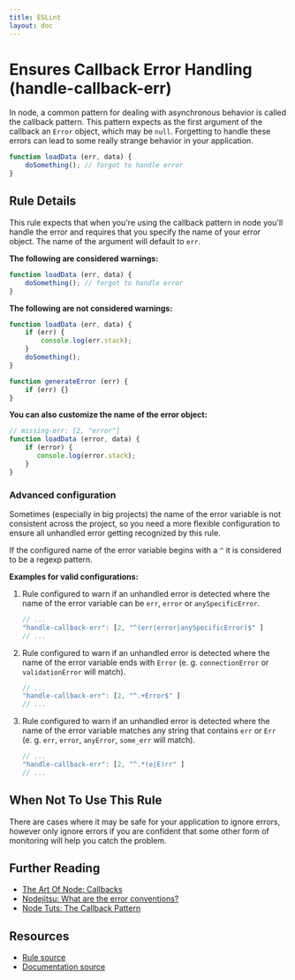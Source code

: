 ```yaml
---
title: ESLint
layout: doc
---
```

<!-- Note: No pull requests accepted for this file. See README.md in the root directory for details. -->
# Ensures Callback Error Handling (handle-callback-err)

In node, a common pattern for dealing with asynchronous behavior is called the callback pattern.
This pattern expects as the first argument of the callback an `Error` object, which may be `null`.
Forgetting to handle these errors can lead to some really strange behavior in your application.

```js
function loadData (err, data) {
    doSomething(); // forgot to handle error
}
```

## Rule Details

This rule expects that when you're using the callback pattern in node you'll handle the error and
requires that you specify the name of your error object. The name of the argument will default to `err`.

**The following are considered warnings:**

```js
function loadData (err, data) {
    doSomething(); // forgot to handle error
}

```

**The following are not considered warnings:**

```js
function loadData (err, data) {
    if (err) {
    	console.log(err.stack);
    }
    doSomething();
}

function generateError (err) {
    if (err) {} 
}
```

**You can also customize the name of the error object:**

```js
// missing-err: [2, "error"]
function loadData (error, data) {
    if (error) {
       console.log(error.stack);
    }
}
```

### Advanced configuration

Sometimes (especially in big projects) the name of the error variable is not consistent across the project,
so you need a more flexible configuration to ensure all unhandled error getting recognized by this rule.

If the configured name of the error variable begins with a `^` it is considered to be a regexp pattern.

**Examples for valid configurations:**

1. Rule configured to warn if an unhandled error is detected where the name of the error variable can be `err`, `error` or `anySpecificError`.
    ```js
    // ...
    "handle-callback-err": [2, "^(err|error|anySpecificError)$" ]
    // ...
    ```

2. Rule configured to warn if an unhandled error is detected where the name of the error variable ends with `Error` (e. g. `connectionError` or `validationError` will match).
    ```js
    // ...
    "handle-callback-err": [2, "^.+Error$" ]
    // ...
    ```

3. Rule configured to warn if an unhandled error is detected where the name of the error variable matches any string that contains `err` or `Err` (e. g. `err`, `error`, `anyError`, `some_err` will match).
    ```js
    // ...
    "handle-callback-err": [2, "^.*(e|E)rr" ]
    // ...
    ```

## When Not To Use This Rule

There are cases where it may be safe for your application to ignore errors, however only ignore errors if you are
confident that some other form of monitoring will help you catch the problem.

## Further Reading

- [The Art Of Node: Callbacks](https://github.com/maxogden/art-of-node#callbacks)
- [Nodejitsu: What are the error conventions?](http://docs.nodejitsu.com/articles/errors/what-are-the-error-conventions)
- [Node Tuts: The Callback Pattern](http://nodetuts.com/02-callback-pattern.html)

## Resources

* [Rule source](https://github.com/eslint/eslint/tree/master/lib/rules/handle-callback-err.js)
* [Documentation source](https://github.com/eslint/eslint/tree/master/docs/rules/handle-callback-err.md)
